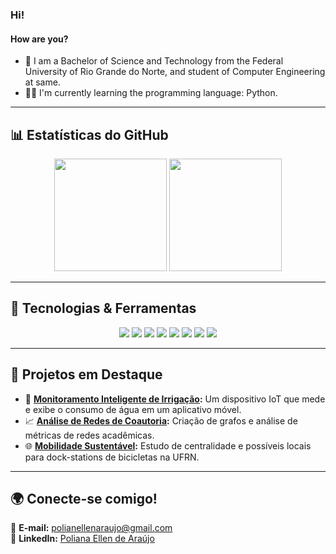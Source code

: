 ### Hi!
#### How are you?

- 📖 I am a Bachelor of Science and Technology from the Federal University of Rio Grande do Norte, and student of Computer Engineering at same.
- 👩‍💻 I'm currently learning the programming language: Python.

---

## 📊 Estatísticas do GitHub

<div align="center">
  <img height="180em" src="https://github-readme-stats.vercel.app/api?username=polianaraujo&show_icons=true&theme=tokyonight" />
  <img height="180em" src="https://github-readme-stats.vercel.app/api/top-langs/?username=polianaraujo&layout=compact&theme=tokyonight" />
</div>

---

## 🌟 Tecnologias & Ferramentas

<div align="center">
  <img src="https://img.shields.io/badge/-Python-3776AB?style=flat-square&logo=python&logoColor=white" />
  <img src="https://img.shields.io/badge/-Pandas-150458?style=flat-square&logo=pandas&logoColor=white" />
  <img src="https://img.shields.io/badge/-NumPy-013243?style=flat-square&logo=numpy&logoColor=white" />
  <img src="https://img.shields.io/badge/-Machine%20Learning-FF6F61?style=flat-square&logo=tensorflow&logoColor=white" />
  <img src="https://img.shields.io/badge/-Big%20Data-00C7B7?style=flat-square&logo=apache-spark&logoColor=white" />
  <img src="https://img.shields.io/badge/-Matplotlib-11557C?style=flat-square&logo=plotly&logoColor=white" />
  <img src="https://img.shields.io/badge/-Git-F05032?style=flat-square&logo=git&logoColor=white" />
  <img src="https://img.shields.io/badge/-VS%20Code-007ACC?style=flat-square&logo=visual-studio-code&logoColor=white" />
</div>

---

## 🚧 Projetos em Destaque

- 🔭 **[Monitoramento Inteligente de Irrigação](https://github.com/polianaraujo):** Um dispositivo IoT que mede e exibe o consumo de água em um aplicativo móvel.  
- 📈 **[Análise de Redes de Coautoria](https://github.com/polianaraujo):** Criação de grafos e análise de métricas de redes acadêmicas.  
- 🌐 **[Mobilidade Sustentável](https://github.com/polianaraujo):** Estudo de centralidade e possíveis locais para dock-stations de bicicletas na UFRN.  

---

## 🌍 Conecte-se comigo!

💌 **E-mail:** [polianellenaraujo@gmail.com](mailto:polianellenaraujo@gmail.com)  
🔗 **LinkedIn:** [Poliana Ellen de Araújo](https://www.linkedin.com/in/polianaraujo/)  
